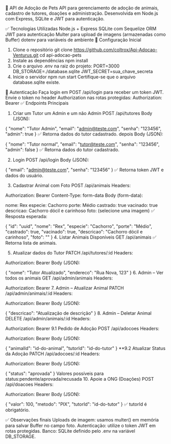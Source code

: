🐾 API de Adoção de Pets
API para gerenciamento de adoção de animais, cadastro de tutores, doações e administração.
Desenvolvida em Node.js com Express, SQLite e JWT para autenticação.

✅ Tecnologias Utilizadas
Node.js + Express
SQLite com Sequelize ORM
JWT para autenticação
Multer para upload de imagens (armazenadas como Buffer)
dotenv para variáveis de ambiente
📌 Configuração Inicial
1. Clone o repositório
git clone https://github.com/coltrox/Api-Adocao-Venturus.git
cd api-adocao-pets
2. Instale as dependências
npm install
3. Crie o arquivo .env na raiz do projeto:
PORT=3000
DB_STORAGE=./database.sqlite
JWT_SECRET=sua_chave_secreta
4. Inicie o servidor
npm run start
Certifique-se que o arquivo database.sqlite existe.

🔑 Autenticação
Faça login em POST /api/login para receber um token JWT.
Envie o token no header Authorization nas rotas protegidas:
Authorization: Bearer <TOKEN>
✅ Endpoints Principais
1. Criar um Tutor um Admin e um não Admin
POST /api/tutores
Body (JSON):

{
  "nome": "Tutor Admin",
  "email": "admin@teste.com",
  "senha": "123456",
  "admin": true
}
✅ Retorna dados do tutor cadastrado. depois Body (JSON):

{
  "nome": "Tutor normal",
  "email": "tutor@teste.com",
  "senha": "123456",
  "admin": false
}
✅ Retorna dados do tutor cadastrado.

2. Login
POST /api/login
Body (JSON):

{
  "email": "admin@teste.com",
  "senha": "123456"
}
✅ Retorna token JWT e dados do usuário.

3. Cadastrar Animal com Foto
POST /api/animais
Headers:

Authorization: Bearer <TOKEN>
Content-Type: form-data
Body (form-data):

nome: Rex
especie: Cachorro
porte: Médio
castrado: true
vacinado: true
descricao: Cachorro dócil e carinhoso
foto: (selecione uma imagem)
✅ Resposta esperada:

{
  "id": "uuid",
  "nome": "Rex",
  "especie": "Cachorro",
  "porte": "Médio",
  "castrado": true,
  "vacinado": true,
  "descricao": "Cachorro dócil e carinhoso",
  "foto": "<Buffer>"
}
4. Listar Animais Disponíveis
GET /api/animais
✅ Retorna lista de animais.

5. Atualizar dados do Tutor
PATCH /api/tutores/:id
Headers:

Authorization: Bearer <TOKEN>
Body (JSON):

{
  "nome": "Tutor Atualizado",
  "endereco": "Rua Nova, 123"
}
6. Admin – Ver todos os animais
GET /api/admin/animais
Headers:

Authorization: Bearer <TOKEN>
7. Admin – Atualizar Animal
PATCH /api/admin/animais/:id
Headers:

Authorization: Bearer <TOKEN>
Body (JSON):

{
  "descricao": "Atualização de descrição"
}
8. Admin – Deletar Animal
DELETE /api/admin/animais/:id
Headers:

Authorization: Bearer <TOKEN>
9.1 Pedido de Adoção
POST /api/adocoes
Headers:

Authorization: Bearer <TOKEN>
Body (JSON):

{
  "animalId": "id-do-animal",
  "tutorId": "id-do-tutor"
}
**9.2 Atualizar Status da Adoção
PATCH /api/adocoes/:id Headers:

Authorization: Bearer <TOKEN>
Body (JSON):

{
  "status": "aprovada"
}
Valores possíveis para status:pendente/aprovada/recusada
10. Apoie a ONG (Doações)
POST /api/doacoes
Headers:

Authorization: Bearer <TOKEN>
Body (JSON):

{
  "valor": 100,
  "metodo": "PIX",
  "tutorId": "id-do-tutor"
}
✅ tutorId é obrigatório.

✅ Observações finais
Uploads de imagem: usamos multer() em memória para salvar Buffer no campo foto.
Autenticação: utilize o token JWT em rotas protegidas.
Banco: SQLite definido pelo .env na variável DB_STORAGE.
